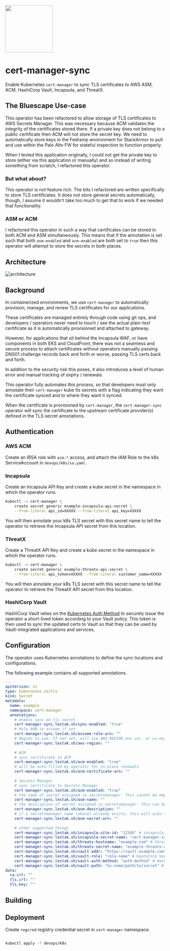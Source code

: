 <img src="./devops/docs/logo.png" style="width:150px">

# cert-manager-sync

Enable Kubernetes `cert-manager` to sync TLS certificates to AWS ASM, ACM, HashiCorp Vault, Incapsula, and ThreatX.

## The Bluescape Use-case

This operator has been refactored to allow storage of TLS certificates to AWS Secrets Manager. This was necessary because
ACM validates the integrity of the certificates stored there. If a private key does not belong to a public certificate 
then ACM will not store the secret key. We need to automatically store keys in the Fedramp environment for StackArmor
to pull and use within the Palo Alto FW for stateful inspection to function properly.

When I tested this application originally, I could not get the private key to store (either via this application or
manually) and so instead of writing something from scratch, I refactored this operator.

### But what about?

This operator is not feature rich. The bits I refactored are written specifically to store TLS certificates. It does not
store general secrets automatically, though, I assume it wouldn't take too much to get that to work if we needed that
functionality.

### ASM or ACM

I refactored this operator in such a way that certificates can be stored in both ACM and ASM simultaneously. This means
that if the annotation is set such that both `asm-enabled` and `acm-enabled` are both set to `true` then this operator
will attempt to store the secrets in both places.

## Architecture

![architecture](./devops/docs/cert-manager-sync.png)

## Background

In containerized environments, we use `cert-manager` to automatically provision, manage, and renew TLS certificates for our applications.

These certificates are managed entirely through code using git ops, and developers / operators never need to touch / see the actual plain-text certificate as it is automatically provisioned and attached to gateway.

However, for applications that sit behind the Incapsula WAF, or have components in both EKS and CloudFront, there was not a seamless and secure process to attach certificates without operators manually passing DNS01 challenge records back and forth or worse, passing TLS certs back and forth. 

In addition to the security risk this poses, it also introduces a level of human error and manual tracking of expiry / renewals.

This operator fully automates this process, so that developers must only annotate their `cert-manager` kube tls secrets with a flag indicating they want the certificate synced and to where they want it synced.

When the certificate is provisioned by `cert-manager`, the `cert-manager-sync` operator will sync the certificate to the upstream certificate provider(s) defined in the TLS secret annotations.

## Authentication

### AWS ACM

Create an IRSA role with `acm:*` access, and attach the IAM Role to the k8s ServiceAccount in `devops/k8s/sa.yaml`.

### Incapsula

Create an Incapsula API Key and create a kube secret in the namespace in which the operator runs.

```bash
kubectl -n cert-manager \
	create secret generic example-incapsula-api-secret \
	--from-literal api_id=XXXXX --from-literal api_key=XXXXX
```

You will then annotate your k8s TLS secret with this secret name to tell the operator to retrieve the Incapsula API secret from this location.

### ThreatX

Create a ThreatX API Key and create a kube secret in the namespace in which the operator runs.

```bash
kubectl -n cert-manager \
	create secret generic example-threatx-api-secret \
	--from-literal api_token=XXXXX --from-literal customer_name=XXXXX
```

You will then annotate your k8s TLS secret with this secret name to tell the operator to retrieve the ThreatX API secret from this location.

### HashiCorp Vault

HashiCorp Vault relies on the [Kubernetes Auth Method](https://www.vaultproject.io/docs/auth/kubernetes) to securely issue the operator a short-lived token according to your Vault policy. This token is then used to sync the updated certs to Vault so that they can be used by Vault-integrated applications and services.

## Configuration

The operator uses Kubernetes annotations to define the sync locations and configurations.

The following example contains all supported annotations.

```yaml
---
apiVersion: v1
type: kubernetes.io/tls
kind: Secret
metadata:
  name: example
  namespace: cert-manager
  annotations:
    # enable sync on tls secret
    cert-manager-sync.lestak.sh/sync-enabled: "true"
    # Role ARN to assume if set
    cert-manager-sync.lestak.sh/assume-role-arn: ""
    # Region to use. If not set, will use AWS_REGION env var, or us-east-1 if not set
    cert-manager-sync.lestak.sh/aws-region: ""
    
    # ACM
    # sync certificate to ACM
    cert-manager-sync.lestak.sh/acm-enabled: "true" 
    # will be auto-filled by operator for in-place renewals
    cert-manager-sync.lestak.sh/acm-certificate-arn: ""
    
    # Secrets Manager
    # sync certificate to Secrets Manager
    cert-manager-sync.lestak.sh/asm-enabled: "true"
    # the name of secret assigned in secretsmanager. This cannot be empty.
    cert-manager-sync.lestak.sh/asm-name: ""
    # the description of secret assigned in secretsmanager. This can be empty.
    cert-manager-sync.lestak.sh/asm-description: ""
    # if a secretsmanager name (above) already exists, this will auto-filled
    cert-manager-sync.lestak.sh/asm-secret-arn: ""
    
    # other supported things
    cert-manager-sync.lestak.sh/incapsula-site-id: "12345" # incapsula site to attach cert
    cert-manager-sync.lestak.sh/incapsula-secret-name: "cert-manager-sync-poc" # secret in same namespace which contains incapsula api key
    cert-manager-sync.lestak.sh/threatx-hostname: "example.com" # threatx hostname to attach cert
    cert-manager-sync.lestak.sh/threatx-secret-name: "example-threatx-api-secret" # secret in same namespace which contains threatx api key
    cert-manager-sync.lestak.sh/vault-addr: "https://vault.example.com" # HashiCorp Vault address
    cert-manager-sync.lestak.sh/vault-role: "role-name" # HashiCorp Vault role name
    cert-manager-sync.lestak.sh/vault-auth-method: "auth-method" # HashiCorp Vault auth method name
    cert-manager-sync.lestak.sh/vault-path: "kv-name/path/to/secret" # HashiCorp Vault path to store cert
data:
  ca.crt: ""
  tls.crt: ""
  tls.key: ""
```

## Building



## Deployment

Create `regcred` registry credential secret in `cert-manager` namespace.

```bash

kubectl apply -f devops/k8s
```

